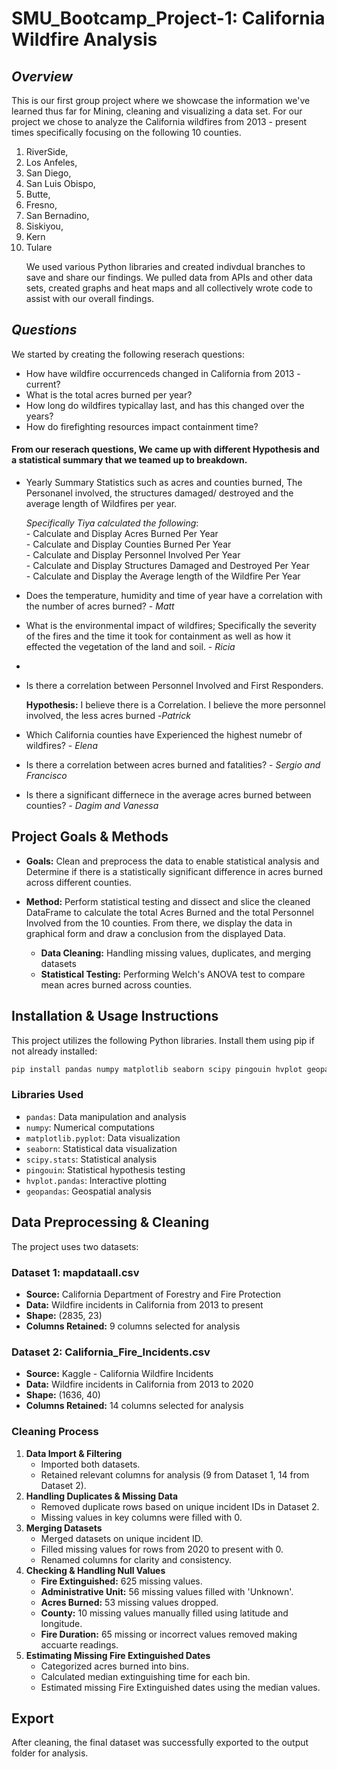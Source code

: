 # SMU_Bootcamp_Project-1: California Wildfire Analysis

## _Overview_
This is our first group project where we showcase the information we've learned thus far for Mining, cleaning and visualizing a data set. For our project we chose to analyze the California wildfires from 2013 - present times specifically focusing on the following 10 counties.
1. RiverSide,
2. Los Anfeles,
3. San Diego,
4. San Luis Obispo,
5. Butte,
6. Fresno,
7. San Bernadino,
8. Siskiyou,
9. Kern
10. Tulare</p>
We used various Python libraries and created indivdual branches to save and share our findings. We pulled data from APIs and other data sets, created graphs and heat maps and all collectively wrote code to assist with our overall findings.

## _Questions_
We started by creating the following reserach questions:
- How have wildfire occurrenceds changed in California from 2013 - current?
- What is the total acres burned per year?
- How long do wildfires typicallay last, and has this changed over the years?
-  How do firefighting resources impact containment time?
  
#### From our reserach questions, We came up with different Hypothesis and a statistical summary that we teamed up to breakdown.
- Yearly Summary Statistics such as acres and counties burned, The Personanel involved, the structures damaged/ destroyed and the average length of Wildfires per year.</p>  _Specifically Tiya calculated the following_:<br>
              - Calculate and Display Acres Burned Per Year <br>
              - Calculate and Display Counties Burned Per Year <br>
              - Calculate and Display Personnel Involved Per Year <br>
              - Calculate and Display Structures Damaged and Destroyed Per Year <br>
              - Calculate and Display the Average length of the Wildfire Per Year <br>

-  Does the temperature, humidity and time of year have a correlation with the number of acres burned? - _Matt_
- What is the environmental impact of wildfires; Specifically the severity of the fires and the time it took for containment as well as how it effected the vegetation of the land and soil. - _Ricia_
- 
- Is there a correlation between Personnel Involved and First Responders. </p> **Hypothesis:** I believe there is a Correlation. I believe the more personnel involved, the less acres burned -_Patrick_
- Which California counties have Experienced the highest numebr of wildfires? - _Elena_
- Is there a correlation between acres burned and fatalities? - _Sergio and Francisco_
-  Is there a significant differnece in the average acres burned between counties? - _Dagim and Vanessa_
  
## Project Goals & Methods
- **Goals:** Clean and preprocess the data to enable statistical analysis and Determine if there is a statistically  significant difference in acres burned across different counties.


- **Method:** Perform statistical testing and dissect and slice the cleaned DataFrame to calculate the total Acres Burned and the total Personnel Involved from the 10 counties. From there, we display the data in graphical form and draw a conclusion from the displayed Data. 

  - **Data Cleaning:** Handling missing values, duplicates, and merging datasets
  - **Statistical Testing:** Performing Welch's ANOVA test to compare mean acres burned across counties.
 

## Installation & Usage Instructions
This project utilizes the following Python libraries. Install them using pip if not already installed:

```bash
pip install pandas numpy matplotlib seaborn scipy pingouin hvplot geopandas
```

### Libraries Used
- `pandas`: Data manipulation and analysis
- `numpy`: Numerical computations
- `matplotlib.pyplot`: Data visualization
- `seaborn`: Statistical data visualization
- `scipy.stats`: Statistical analysis
- `pingouin`: Statistical hypothesis testing
- `hvplot.pandas`: Interactive plotting
- `geopandas`: Geospatial analysis


 ## Data Preprocessing & Cleaning
The project uses two datasets:

### **Dataset 1: mapdataall.csv**
- **Source:** California Department of Forestry and Fire Protection
- **Data:** Wildfire incidents in California from 2013 to present
- **Shape:** (2835, 23)
- **Columns Retained:** 9 columns selected for analysis

### **Dataset 2: California_Fire_Incidents.csv**
- **Source:** Kaggle - California Wildfire Incidents
- **Data:** Wildfire incidents in California from 2013 to 2020
- **Shape:** (1636, 40)
- **Columns Retained:** 14 columns selected for analysis

### Cleaning Process
1. **Data Import & Filtering**
   - Imported both datasets.
   - Retained relevant columns for analysis (9 from Dataset 1, 14 from Dataset 2).
2. **Handling Duplicates & Missing Data**
   - Removed duplicate rows based on unique incident IDs in Dataset 2.
   - Missing values in key columns were filled with 0.
3. **Merging Datasets**
   - Merged datasets on unique incident ID.
   - Filled missing values for rows from 2020 to present with 0.
   - Renamed columns for clarity and consistency.
4. **Checking & Handling Null Values**
   - **Fire Extinguished:** 625 missing values.
   - **Administrative Unit:** 56 missing values filled with 'Unknown'.
   - **Acres Burned:** 53 missing values dropped.
   - **County:** 10 missing values manually filled using latitude and longitude.
   - **Fire Duration:** 65 missing or incorrect values removed making accuarte readings.
5. **Estimating Missing Fire Extinguished Dates**
   - Categorized acres burned into bins.
   - Calculated median extinguishing time for each bin.
   - Estimated missing Fire Extinguished dates using the median values.

## Export
After cleaning, the final dataset was successfully exported to the output folder for analysis.

